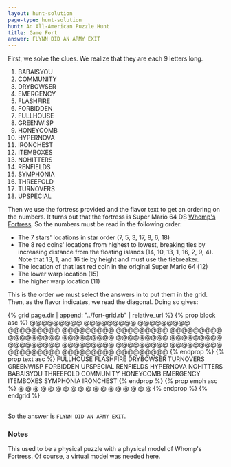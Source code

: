 ```yaml
---
layout: hunt-solution
page-type: hunt-solution
hunt: An All-American Puzzle Hunt
title: Game Fort
answer: FLYNN DID AN ARMY EXIT
---
```


First, we solve the clues. We realize that they are each 9 letters long.

<div class="mono" markdown="1">

 1. BABAISYOU
 2. COMMUNITY
 3. DRYBOWSER
 4. EMERGENCY
 5. FLASHFIRE
 6. FORBIDDEN
 7. FULLHOUSE
 8. GREENWISP
 9. HONEYCOMB
10. HYPERNOVA
11. IRONCHEST
12. ITEMBOXES
13. NOHITTERS
14. RENFIELDS
15. SYMPHONIA
16. THREEFOLD
17. TURNOVERS
18. UPSPECIAL
</div>

Then we use the fortress provided and the flavor text to get an ordering on the numbers. It turns out that
the fortress is Super Mario 64 DS [Whomp's Fortress](https://www.mariowiki.com/Whomp%27s_Fortress). So the numbers must be read
in the following order:
* The 7 stars' locations in star order (7, 5, 3, 17, 8, 6, 18)
* The 8 red coins' locations from highest to lowest, breaking ties by increasing distance from the floating islands (14, 10, 13, 1, 16, 2, 9, 4).
    Note that 13, 1, and 16 tie by height and must use the tiebreaker.
* The location of that last red coin in the original Super Mario 64 (12)
* The lower warp location (15)
* The higher warp location (11)

This is the order we must select the answers in to put them in the grid. Then, as the flavor indicates,
we read the diagonal. Doing so gives:

<div class="fort-grid">
{% grid page.dir | append: "../fort-grid.rb" | relative_url %}
{% prop block asc %}
         @@@@@@@@@
         @@@@@@@@@
         @@@@@@@@@
         @@@@@@@@@
         @@@@@@@@@
         @@@@@@@@@
         @@@@@@@@@
         @@@@@@@@@
         @@@@@@@@@
@@@@@@@@@         
@@@@@@@@@         
@@@@@@@@@         
@@@@@@@@@         
@@@@@@@@@         
@@@@@@@@@         
@@@@@@@@@         
@@@@@@@@@         
@@@@@@@@@         
{% endprop %}
{% prop text asc %}
FULLHOUSE         
FLASHFIRE         
DRYBOWSER         
TURNOVERS         
GREENWISP         
FORBIDDEN         
UPSPECIAL         
RENFIELDS         
HYPERNOVA         
         NOHITTERS
         BABAISYOU
         THREEFOLD
         COMMUNITY
         HONEYCOMB
         EMERGENCY
         ITEMBOXES
         SYMPHONIA
         IRONCHEST
{% endprop %}
{% prop emph asc %}
@                 
 @                
  @               
   @              
    @             
     @            
      @           
       @          
        @         
         @        
          @       
           @      
            @     
             @    
              @   
               @  
                @ 
                 @
{% endprop %}
{% endgrid %}
</div>
<br>

So the answer is `FLYNN DID AN ARMY EXIT`.

### Notes

This used to be a physical puzzle with a physical model of Whomp's Fortress. Of course,
a virtual model was needed here.